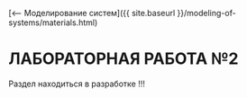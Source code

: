 [⟵ Моделирование систем]({{ site.baseurl }}/modeling-of-systems/materials.html)

# ЛАБОРАТОРНАЯ РАБОТА №2

Раздел находиться в разработке !!!
